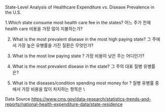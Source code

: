 State-Level Analysis of Healthcare Expenditure vs. Disease Prevalence in the U.S.

1.Which state consume most health care fee in the states?
어느 주가 전체 health care 비용을 가장 많이 지불하는가?

2. What is the most prevalent disease in the most high paying state?
그 주에서 가장 높은 유병률을 가진 질환은 무엇인가?

3. What is the most low paying state ?
가장 비용이 낮은 주는 어디인가?

4. What is the most prevalent disease in the state?
그 주의 대표 질병 유병률은?

5. What is the diseases/condition spending most money for ?
질병 유병률 중에서 가장 비용을 많이 차지하는 항목은
\

Data Source
https://www.cms.gov/data-research/statistics-trends-and-reports/national-health-expenditure-data/state-residence
